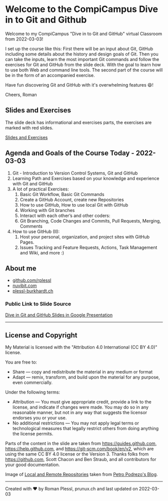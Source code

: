# Welcome to the CompiCampus Dive in to Git and Github

Welcome to my CompiCampus "Dive in to Git and GitHub" virtual Classroom from 2022-03-03!

I set up the course like this: First there will be an input about Git, GitHub including some details about the history and design goals of Git. Then you can take the inputs, learn the most important Git commands and follow the exercises for Git and GitHub from the slide deck. With the goal to learn how to use both Web and command line tools.  The second part of the course will be in the form of an accompanied exercise.

Have fun discovering Git and GitHub with it's overwhelming features :smile:!

Cheers, Roman


## Slides and Exercises

The slide deck has informational and exercises parts, the exercises are marked with red slides.

[Slides and Exercises](https://github.com/rplessl/compicampus-git-intro/blob/master/docs/CompiCampus%20-%20Dive%20in%20to%20Git%20and%20GitHub%20-%202022-03-03.pdf)

## Agenda and Goals of the Course Today - 2022-03-03

1. Git - Introduction to Version Control Systems, Git and GitHub 
2. Learning Path and Exercises based on your knowledge and experience with Git and GitHub
3. A lot of practical Exercises: 
   1. Basic Git Workflow, Basic Git Commands
   2. Create a GitHub Account, create new Repositories
   3. How to use GitHub, How to use local Git with GitHub
   4. Working with Git branches
   5. Interact with each other’s and other coders: 
   6. Git Branching, Code Changes and Commits, Pull Requests, Merging, Comments
4. How to use GitHub (II):
   1. Host your personal, organization, and project sites with GitHub Pages.
   2. Issues Tracking and Feature Requests, Actions, Task Management and Wiki, and more :)
 

## About me

* [github.com/rplessl](https://github.com/rplessl])
* [nuvibit.com](https://nuvibit.com)
* [plessl-burkhardt.ch](https://plessl-burkhardt.ch)

### Public Link to Slide Source

[Dive in Git and GitHub Slides in Google Presentation](https://docs.google.com/presentation/d/1Ext0UFMcpE0x7Tz9MzLrxs2Jmgtr5KPy7TNm802oOkg/edit?usp=sharing)

---

## License and Copyright

My Material is licensed with the "Attribution 4.0 International (CC BY 4.0)" license.

You are free to:
* Share — copy and redistribute the material in any medium or format
* Adapt — remix, transform, and build upon the material for any purpose, even commercially.

Under the following terms:
* Attribution — You must give appropriate credit, provide a link to the license, and indicate if changes were made. You may do so in any reasonable manner, but not in any way that suggests the licensor endorses you or your use.
* No additional restrictions — You may not apply legal terms or technological measures that legally restrict others from doing anything the license permits.

Parts of the content in the slide are taken from https://guides.github.com, https://help.github.com, and https://git-scm.com/book/en/v2, which are using the same CC BY 4.0 license or the Version 3. Thanks folks from https://github.com, Scott Chacon and Ben Straub, and all contributors for your good documentation.

Image of [Local and Remote Repositories](http://blog.podrezo.com/wp-content/uploads/2014/09/git-operations.png) taken from [Petro Podrezo's Blog](http://blog.podrezo.com).

---

Created with :heart: by Roman Plessl, prunux.ch and last updated on 2022-03-03
